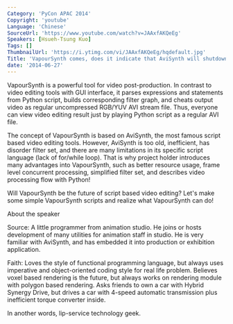 ```yaml
---
Category: 'PyCon APAC 2014'
Copyright: 'youtube'
Language: 'Chinese'
SourceUrl: 'https://www.youtube.com/watch?v=JAAxfAKQeEg'
Speakers: [Hsueh-Tsung Kuo]
Tags: []
ThumbnailUrl: 'https://i.ytimg.com/vi/JAAxfAKQeEg/hqdefault.jpg'
Title: 'VapourSynth comes, does it indicate that AviSynth will shutdown?'
date: '2014-06-27'
---
```

VapourSynth is a powerful tool for video post-production. In contrast to video editing tools with GUI interface, it parses expressions and statements from Python script, builds corresponding filter graph, and cheats output video as regular uncompressed RGB/YUV AVI stream file. Thus, everyone can view video editing result just by playing Python script as a regular AVI file.

The concept of VapourSynth is based on AviSynth, the most famous script based video editing tools. However, AviSynth is too old, inefficient, has disorder filter set, and there are many limitations in its specific script language (lack of for/while loop). That is why project holder introduces many advantages into VapourSynth, such as better resource usage, frame level concurrent processing, simplified filter set, and describes video processing flow with Python!

Will VapourSynth be the future of script based video editing? Let's make some simple VapourSynth scripts and realize what VapourSynth can do!


About the speaker

Source:
A little programmer from animation studio. He joins or hosts development of many utilities for animation staff in studio. He is very familiar with AviSynth, and has embedded it into production or exhibition application.

Faith:
Loves the style of functional programming language, but always uses imperative and object-oriented coding style for real life problem. Believes voxel based rendering is the future, but always works on rendering module with polygon based rendering. Asks friends to own a car with Hybrid Synergy Drive, but drives a car with 4-speed automatic transmission plus inefficient torque converter inside.

In another words, lip-service technology geek.
